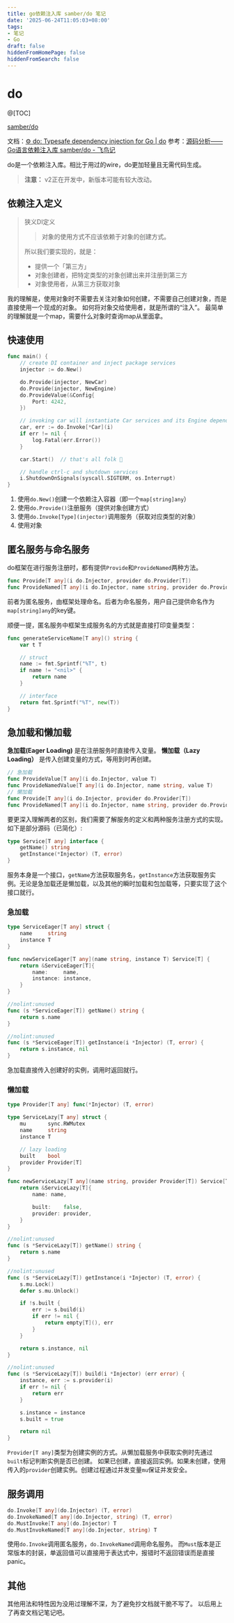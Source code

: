 ```yaml
---
title: go依赖注入库 samber/do 笔记
date: '2025-06-24T11:05:03+08:00'
tags:
- 笔记
- Go
draft: false
hiddenFromHomePage: false
hiddenFromSearch: false
---
```


# do

@[TOC]

[samber/do](https://github.com/samber/do)

文档：[⚙️ do: Typesafe dependency injection for Go | do](https://do.samber.dev/)
参考：[源码分析——Go语言依赖注入库 samber/do - 飞鸟记](https://blog.aflybird.cn/2023/08/read-open-source-go-dependency-injection-library-samber-do)

do是一个依赖注入库。相比于用过的wire，do更加轻量且无需代码生成。

>**注意：** v2正在开发中，新版本可能有较大改动。

## 依赖注入定义

>狭义DI定义
>>对象的使用方式不应该依赖于对象的创建方式。
>
>所以我们要实现的，就是：
>
> - 提供一个「第三方」
> - 对象创建者，把特定类型的对象创建出来并注册到第三方
> - 对象使用者，从第三方获取对象

我的理解是，使用对象时不需要去关注对象如何创建，不需要自己创建对象，而是直接使用一个现成的对象。
如何将对象交给使用者，就是所谓的“注入”。
最简单的理解就是一个map，需要什么对象时查询map从里面拿。

## 快速使用

```go
func main() {
    // create DI container and inject package services
    injector := do.New()

    do.Provide(injector, NewCar)
    do.Provide(injector, NewEngine)
    do.ProvideValue(&Config{
        Port: 4242,
    })

    // invoking car will instantiate Car services and its Engine dependency
    car, err := do.Invoke[*Car](i)
    if err != nil {
        log.Fatal(err.Error())
    }

    car.Start()  // that's all folk 🤗

    // handle ctrl-c and shutdown services
    i.ShutdownOnSignals(syscall.SIGTERM, os.Interrupt)
}
```

1. 使用`do.New()`创建一个依赖注入容器（即一个`map[string]any`）
2. 使用`do.Provide()`注册服务（提供对象创建方式）
3. 使用`do.Invoke[Type](injector)`调用服务（获取对应类型的对象）
4. 使用对象

## 匿名服务与命名服务

do框架在进行服务注册时，都有提供`Provide`和`ProvideNamed`两种方法。

```go
func Provide[T any](i do.Injector, provider do.Provider[T])
func ProvideNamed[T any](i do.Injector, name string, provider do.Provider[T])
```

前者为匿名服务，由框架处理命名。后者为命名服务，用户自己提供命名作为`map[string]any`的key键。

顺便一提，匿名服务中框架生成服务名的方式就是直接打印变量类型：

```go
func generateServiceName[T any]() string {
    var t T

    // struct
    name := fmt.Sprintf("%T", t)
    if name != "<nil>" {
        return name
    }

    // interface
    return fmt.Sprintf("%T", new(T))
}
```

## 急加载和懒加载

**急加载(Eager Loading)** 是在注册服务时直接传入变量。
**懒加载（Lazy Loading）** 是传入创建变量的方式，等用到时再创建。

```go
// 急加载
func ProvideValue[T any](i do.Injector, value T)
func ProvideNamedValue[T any](i do.Injector, name string, value T)
// 懒加载
func Provide[T any](i do.Injector, provider do.Provider[T])
func ProvideNamed[T any](i do.Injector, name string, provider do.Provider[T])
```

要更深入理解两者的区别，我们需要了解服务的定义和两种服务注册方式的实现。如下是部分源码（已简化）:

```go
type Service[T any] interface {
    getName() string
    getInstance(*Injector) (T, error)
}
```

服务本身是一个接口，`getName`方法获取服务名，`getInstance`方法获取服务实例。无论是急加载还是懒加载，以及其他的瞬时加载和包加载等，只要实现了这个接口就行。

### 急加载

```go
type ServiceEager[T any] struct {
    name     string
    instance T
}

func newServiceEager[T any](name string, instance T) Service[T] {
    return &ServiceEager[T]{
        name:     name,
        instance: instance,
    }
}

//nolint:unused
func (s *ServiceEager[T]) getName() string {
    return s.name
}

//nolint:unused
func (s *ServiceEager[T]) getInstance(i *Injector) (T, error) {
    return s.instance, nil
}
```

急加载直接传入创建好的实例，调用时返回就行。

### 懒加载

```go
type Provider[T any] func(*Injector) (T, error)

type ServiceLazy[T any] struct {
    mu       sync.RWMutex
    name     string
    instance T

    // lazy loading
    built    bool
    provider Provider[T]
}

func newServiceLazy[T any](name string, provider Provider[T]) Service[T] {
    return &ServiceLazy[T]{
        name: name,

        built:    false,
        provider: provider,
    }
}

//nolint:unused
func (s *ServiceLazy[T]) getName() string {
    return s.name
}

//nolint:unused
func (s *ServiceLazy[T]) getInstance(i *Injector) (T, error) {
    s.mu.Lock()
    defer s.mu.Unlock()

    if !s.built {
        err := s.build(i)
        if err != nil {
            return empty[T](), err
        }
    }

    return s.instance, nil
}

//nolint:unused
func (s *ServiceLazy[T]) build(i *Injector) (err error) {
    instance, err := s.provider(i)
    if err != nil {
        return err
    }

    s.instance = instance
    s.built = true

    return nil
}
```

`Provider[T any]`类型为创建实例的方式。从懒加载服务中获取实例时先通过`built`标记判断实例是否已创建。
如果已创建，直接返回实例。如果未创建，使用传入的`provider`创建实例。创建过程通过并发变量`mu`保证并发安全。

## 服务调用

```go
do.Invoke[T any](do.Injector) (T, error)
do.InvokeNamed[T any](do.Injector, string) (T, error)
do.MustInvoke[T any](do.Injector) T
do.MustInvokeNamed[T any](do.Injector, string) T
```

使用`do.Invoke`调用匿名服务，`do.InvokeNamed`调用命名服务。
而`Must`版本是正常版本的封装，单返回值可以直接用于表达式中，报错时不返回错误而是直接panic。

## 其他

其他用法和特性因为没用过理解不深，为了避免抄文档就干脆不写了。
以后用上了再查文档记笔记吧。
